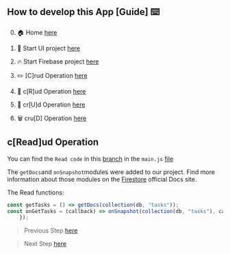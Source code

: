 ## How to develop this App [Guide] :keyboard:	

0.  :house: Home [here](/README.md)

1.  :checkered_flag: Start UI project [here](/00starterfiles.md)
2.  :fire: Start Firebase project [here](/01firebase.md)
3.  :pencil2:	[C]rud Operation [here](/02create.md)
4.  :notebook:	c[R]ud Operation [here](/03read.md)
5.  :memo: cr[U]d Operation [here](/04update.md)
6.  :wastebasket:	cru[D] Operation [here](/05delete.md)

## c[Read]ud Operation

You can find the `Read code` in this [branch](https://github.com/carobarreirov/crud-firebase/tree/read) in the `main.js` [file](https://github.com/carobarreirov/crud-firebase/blob/read/main.js)

The `getDocs`and `onSnapshot`modules were added to our project.
Find more information about those modules on the [Firestore](https://firebase.google.com/docs/firestore/query-data/get-data) official Docs site.

The Read functions:

```javascript
const getTasks = () => getDocs(collection(db, "tasks"));
const onGetTasks = (callback) => onSnapshot(collection(db, "tasks"), callback);
    });
```

> Previous Step [here](/02create.md)

> Next Step [here](/04update.md)
